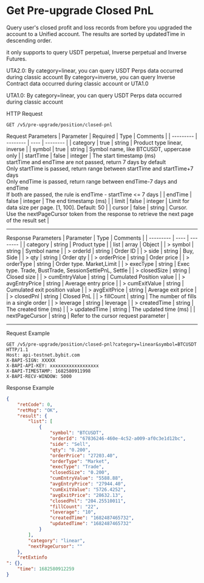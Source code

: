# Get Pre-upgrade Closed PnL
Query user's closed profit and loss records from before you upgraded the account to a Unified account. The results are sorted by updatedTime in descending order.

it only supports to query USDT perpetual, Inverse perpetual and Inverse Futures.

UTA2.0:
By category=linear, you can query USDT Perps data occurred during classic account
By category=inverse, you can query Inverse Contract data occurred during classic account or UTA1.0

UTA1.0:
By category=linear, you can query USDT Perps data occurred during classic account


HTTP Request
```http
GET /v5/pre-upgrade/position/closed-pnl
```

Request Parameters
| Parameter | Required | Type | Comments |
| --------- | -------- | ---- | -------- |
| category | true | string | Product type linear, inverse |
| symbol | true | string | Symbol name, like BTCUSDT, uppercase only |
| startTime | false | integer | The start timestamp (ms) <br> startTime and endTime are not passed, return 7 days by default <br> Only startTime is passed, return range between startTime and startTime+7 days <br> Only endTime is passed, return range between endTime-7 days and endTime <br> If both are passed, the rule is endTime - startTime <= 7 days |
| endTime | false | integer | The end timestamp (ms) |
| limit | false | integer | Limit for data size per page. [1, 100]. Default: 50 |
| cursor | false | string | Cursor. Use the nextPageCursor token from the response to retrieve the next page of the result set |

---


Response Parameters
| Parameter | Type | Comments |
| --------- | ---- | -------- |
| category | string | Product type |
| list | array | Object |
| > symbol | string | Symbol name |
| > orderId | string | Order ID |
| > side | string | Buy, Side |
| > qty | string | Order qty |
| > orderPrice | string | Order price |
| > orderType | string | Order type. Market,Limit |
| > execType | string | Exec type. Trade, BustTrade, SessionSettlePnL, Settle |
| > closedSize | string | Closed size |
| > cumEntryValue | string | Cumulated Position value |
| > avgEntryPrice | string | Average entry price |
| > cumExitValue | string | Cumulated exit position value |
| > avgExitPrice | string | Average exit price |
| > closedPnl | string | Closed PnL |
| > fillCount | string | The number of fills in a single order |
| > leverage | string | leverage |
| > createdTime | string | The created time (ms) |
| > updatedTime | string | The updated time (ms) |
| nextPageCursor | string | Refer to the cursor request parameter |

---

Request Example
```http
GET /v5/pre-upgrade/position/closed-pnl?category=linear&symbol=BTCUSDT HTTP/1.1
Host: api-testnet.bybit.com
X-BAPI-SIGN: XXXXX
X-BAPI-API-KEY: xxxxxxxxxxxxxxxxxx
X-BAPI-TIMESTAMP: 1682580911998
X-BAPI-RECV-WINDOW: 5000
```

Response Example
```json
{
    "retCode": 0,
    "retMsg": "OK",
    "result": {
        "list": [
            {
                "symbol": "BTCUSDT",
                "orderId": "67836246-460e-4c52-a009-af0c3e1d12bc",
                "side": "Sell",
                "qty": "0.200",
                "orderPrice": "27203.40",
                "orderType": "Market",
                "execType": "Trade",
                "closedSize": "0.200",
                "cumEntryValue": "5588.88",
                "avgEntryPrice": "27944.40",
                "cumExitValue": "5726.4252",
                "avgExitPrice": "28632.13",
                "closedPnl": "204.25510011",
                "fillCount": "22",
                "leverage": "10",
                "createdTime": "1682487465732",
                "updatedTime": "1682487465732"
            }
        ],
        "category": "linear",
        "nextPageCursor": ""
    },
    "retExtinfo
": {},
    "time": 1682580912259
}
```

